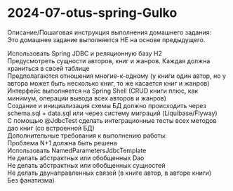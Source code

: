 # 2024-07-otus-spring-Gulko

Описание/Пошаговая инструкция выполнения домашнего задания:</br>
Это домашнее задание выполняется НЕ на основе предыдущего.</br>

Использовать Spring JDBC и реляционную базу H2</br>
Предусмотреть сущности авторов, книг и жанров. Каждая должна храниться в своей таблице</br>
Предполагаются отношения многие-к-одному (у книги один автор, но у автора может быть несколько книг, то же касается книг и жанров)</br>
Интерфейс выполняется на Spring Shell (CRUD книги плюс, как минимум, операции вывода всех авторов и жанров)</br>
Создание и инициализация схемы БД должно происходить через schema.sql + data.sql или через систему миграций (Liquibase/Flyway)</br>
С помощью @JdbcTest сделать интеграционные тесты всех методов дао книг (со встроенной БД)</br>
Дополнительные требования к выполнению работы:</br>
Проблема N+1 должна быть решена</br>
Использовать NamedParametersJdbcTemplate</br>
Не делать абстрактных или обобщенных Dao</br>
Не делать абстрактных или обобщенных сущностей</br>
Не делать двунаправленных связей (в книге автор, в авторе книги)</br>
Без фанатизма)</br>